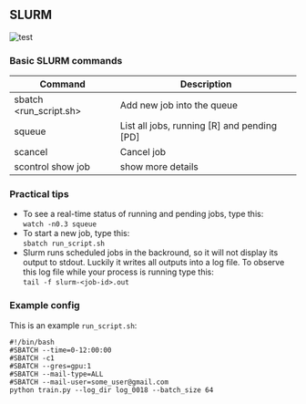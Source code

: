 ## SLURM

![test](http://hpc-uit.readthedocs.io/en/latest/_images/slurm.jpg)



### Basic SLURM commands
|Command                | Description                                     |
|-----------------------|-------------------------------------------------|
|sbatch <run_script.sh>         | Add new job into the queue                      |
|squeue                     | List all jobs, running [R] and pending [PD]     |
|scancel <job-id>           | Cancel job |
|scontrol show job <job-id> | show more details |

### Practical tips
- To see a real-time status of running and pending jobs, type this:  
```watch -n0.3 squeue```
- To start a new job, type this:  
```sbatch run_script.sh```
- Slurm runs scheduled jobs in the backround, so it will not display its output to stdout. 
  Luckily it writes all outputs into a log file. 
  To observe this log file while your process is running type this:  
```tail -f slurm-<job-id>.out```  

### Example config
This is an example `run_script.sh`:
```
#!/bin/bash
#SBATCH --time=0-12:00:00
#SBATCH -c1
#SBATCH --gres=gpu:1
#SBATCH --mail-type=ALL
#SBATCH --mail-user=some_user@gmail.com
python train.py --log_dir log_0018 --batch_size 64
```
